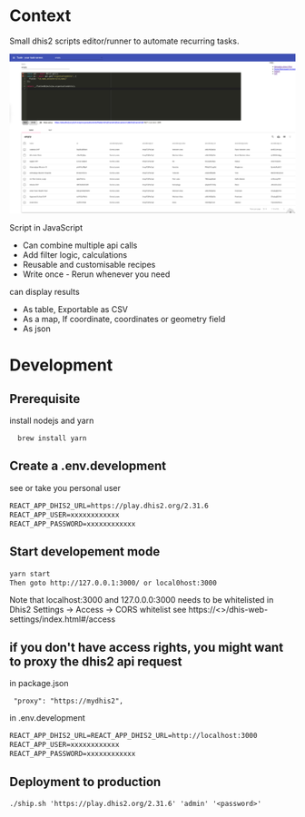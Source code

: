 
# Context

Small dhis2 scripts editor/runner to automate recurring tasks.

![](./doc/screenshot.png)

Script in JavaScript

  - Can combine multiple api calls
  - Add filter logic, calculations
  - Reusable and customisable recipes
  - Write once - Rerun whenever you need

can display results

- As table, Exportable as CSV
- As a map, If coordinate, coordinates or geometry field
- As json

# Development 
## Prerequisite

install nodejs and yarn

```
  brew install yarn
```

## Create a .env.development

see
or take you personal user

```
REACT_APP_DHIS2_URL=https://play.dhis2.org/2.31.6
REACT_APP_USER=xxxxxxxxxxxx
REACT_APP_PASSWORD=xxxxxxxxxxxx
```

## Start developement mode

```
yarn start
Then goto http://127.0.0.1:3000/ or local0host:3000
```

Note that localhost:3000 and 127.0.0.0:3000 needs to be whitelisted in Dhis2 Settings -> Access -> CORS whitelist
see https://<<your-dhis2>>/dhis-web-settings/index.html#/access


## if you don't have access rights, you might want to proxy the dhis2 api request

in package.json 

```
 "proxy": "https://mydhis2",
```

in .env.development

```
REACT_APP_DHIS2_URL=REACT_APP_DHIS2_URL=http://localhost:3000
REACT_APP_USER=xxxxxxxxxxxx
REACT_APP_PASSWORD=xxxxxxxxxxxx
```

## Deployment to production

```
./ship.sh 'https://play.dhis2.org/2.31.6' 'admin' '<password>'
```
